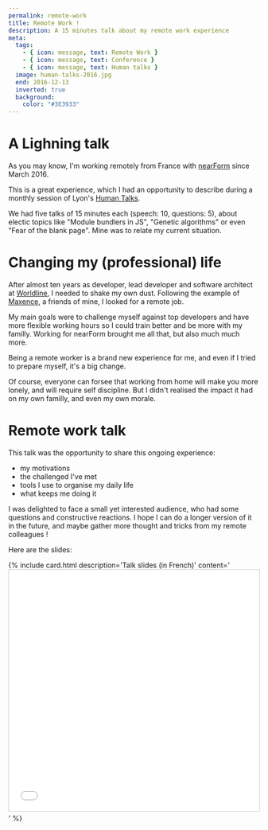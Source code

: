 ```yaml
---
permalink: remote-work
title: Remote Work !
description: A 15 minutes talk about my remote work experience
meta:
  tags:
    - { icon: message, text: Remote Work }
    - { icon: message, text: Conference }
    - { icon: message, text: Human talks }
  image: human-talks-2016.jpg
  end: 2016-12-13
  inverted: true
  background:
    color: "#3E3933"
---
```


# A Lighning talk

As you may know, I'm working remotely from France with [nearForm][nearform] since March 2016.

This is a great experience, which I had an opportunity to describe during a monthly session of Lyon's [Human Talks][humantalks].

We had five talks of 15 minutes each (speech: 10, questions: 5), about electic topics like "Module bundlers in JS", "Genetic algorithms" or even "Fear of the blank page". Mine was to relate my current situation.

# Changing my (professional) life

After almost ten years as developer, lead developer and software architect at [Worldline][awl], I needed to shake my own dust.
Following the example of [Maxence][maxired], a friends of mine, I looked for a remote job.

My main goals were to challenge myself against top developers and have more flexible working hours so I could train better and be more with my familly. Working for nearForm brought me all that, but also much much more.

Being a remote worker is a brand new experience for me, and even if I tried to prepare myself, it's a big change.

Of course, everyone can forsee that working from home will make you more lonely, and will require self discipline.
But I didn't realised the impact it had on my own familly, and even my own morale.

# Remote work talk

This talk was the opportunity to share this ongoing experience:

- my motivations
- the challenged I've met
- tools I use to organise my daily life
- what keeps me doing it

I was delighted to face a small yet interested audience, who had some questions and constructive reactions.
I hope I can do a longer version of it in the future, and maybe gather more thought and tricks from my remote colleagues !

Here are the slides:

{% include card.html description='Talk slides (in French)' content='<iframe src="//www.slideshare.net/slideshow/embed_code/key/gbDeRfrNINfd7q" width="595" height="485" frameborder="0" marginwidth="0" marginheight="0" scrolling="no" style="border:1px solid #CCC; border-width:1px; margin-bottom:5px; max-width: 100%;" allowfullscreen> </iframe>' %}

[nearform]: http://www.nearform.com/
[humantalks]: http://humantalks.com
[awl]: http://worldline.com/en-us/home.html
[maxired]: https://github.com/maxired
